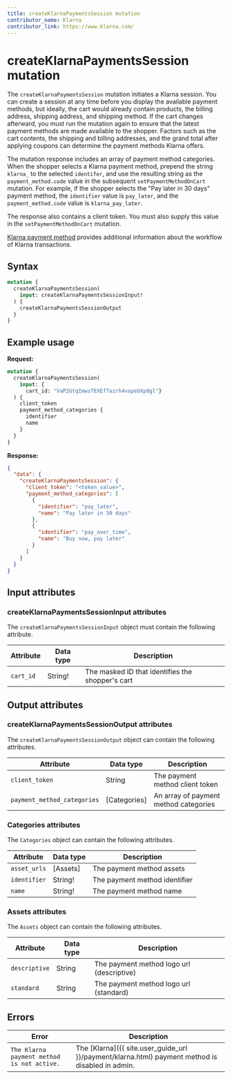 ```yaml
---
title: createKlarnaPaymentsSession mutation
contributor_name: Klarna
contributor_link: https://www.klarna.com/
---
```


# createKlarnaPaymentsSession mutation

The `createKlarnaPaymentsSession` mutation initiates a Klarna session. You can create a session at any time before you display the available payment methods, but ideally, the cart would already contain products, the billing address, shipping address, and shipping method. If the cart changes afterward, you must run the mutation again to ensure that the latest payment methods are made available to the shopper. Factors such as the cart contents, the shipping and billing addresses, and the grand total after applying coupons can determine the payment methods Klarna offers.

The mutation response includes an array of payment method categories. When the shopper selects a Klarna payment method, prepend the string `klarna_` to the selected `identifer`, and use the resulting string as the `payment_method.code` value in the subsequent `setPaymentMethodOnCart` mutation. For example, if the shopper selects the "Pay later in 30 days" payment method, the `identifier` value is `pay_later`, and the `payment_method.code` value is `klarna_pay_later`.

The response also contains a client token. You must also supply this value in the `setPaymentMethodOnCart` mutation.

[Klarna payment method]({{page.baseurl}}/graphql/payment-methods/klarna.html) provides additional information about the workflow of Klarna transactions.

## Syntax

```graphql
mutation {
  createKlarnaPaymentsSession(
    input: createKlarnaPaymentsSessionInput!
  ) {
    createKlarnaPaymentsSessionOutput
  }
}
```

## Example usage

**Request:**

```graphql
mutation {
  createKlarnaPaymentsSession(
    input: {
      cart_id: "VaP2GtqImwsTEXEf7azrh4vopebXp8gl"}
  ) {
    client_token
    payment_method_categories {
      identifier
      name
    }
  }
}
```

**Response:**

```json
{
  "data": {
    "createKlarnaPaymentsSession": {
      "client_token": "<token_value>",
      "payment_method_categories": [
        {
          "identifier": "pay_later",
          "name": "Pay later in 30 days"
        },
        {
          "identifier": "pay_over_time",
          "name": "Buy now, pay later"
        }
      ]
    }
  }
}
```

## Input attributes

### createKlarnaPaymentsSessionInput attributes

The `createKlarnaPaymentsSessionInput` object must contain the following attribute.

Attribute | Data type | Description
--- | --- | ---
`cart_id` | String! | The masked ID that identifies the shopper's cart

## Output attributes

### createKlarnaPaymentsSessionOutput attributes

The `createKlarnaPaymentsSessionOutput` object can contain the following attributes.

Attribute | Data type | Description
--- | --- | ---
`client_token` |  String | The payment method client token
`payment_method_categories` | [Categories] | An array of payment method categories

### Categories attributes

The `Categories` object can contain the following attributes.

Attribute | Data type | Description
--- | --- | ---
`asset_urls` | [Assets] | The payment method assets
`identifier` | String! | The payment method identifier
`name` | String! | The payment method name

### Assets attributes

The `Assets` object can contain the following attributes.

Attribute | Data type | Description
--- | --- | ---
`descriptive` | String | The payment method logo url (descriptive)
`standard` | String | The payment method logo url (standard)

## Errors

Error | Description
--- | ---
`The Klarna payment method is not active.` | The [Klarna]({{ site.user_guide_url }}/payment/klarna.html) payment method is disabled in admin.
